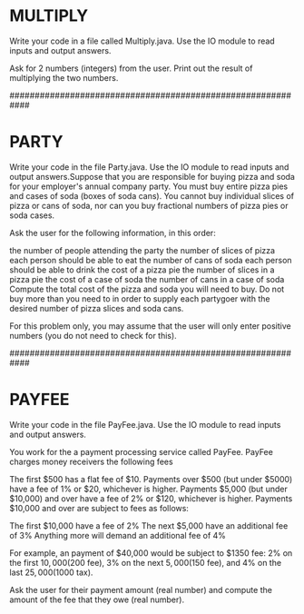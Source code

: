 # MULTIPLY

Write your code in a file called Multiply.java. Use the IO module to read inputs and output answers.

Ask for 2 numbers (integers) from the user. Print out the result of multiplying the two numbers.



############################################################

# PARTY

Write your code in the file Party.java. Use the IO module to read inputs and output answers.Suppose that you are responsible for buying pizza and soda for your employer's annual company party. You must buy entire pizza pies and cases of soda (boxes of soda cans). You cannot buy individual slices of pizza or cans of soda, nor can you buy fractional numbers of pizza pies or soda cases.

Ask the user for the following information, in this order:

the number of people attending the party
the number of slices of pizza each person should be able to eat
the number of cans of soda each person should be able to drink
the cost of a pizza pie
the number of slices in a pizza pie
the cost of a case of soda
the number of cans in a case of soda
Compute the total cost of the pizza and soda you will need to buy. Do not buy more than you need to in order to supply each partygoer with the desired number of pizza slices and soda cans.

For this problem only, you may assume that the user will only enter positive numbers (you do not need to check for this).



############################################################

# PAYFEE

Write your code in the file PayFee.java. Use the IO module to read inputs and output answers.

You work for the a payment processing service called PayFee. PayFee charges money receivers the following fees


The first $500 has a flat fee of $10.
Payments over $500 (but under $5000) have a fee of 1% or $20, whichever is higher.
Payments $5,000 (but under $10,000)  and over have a fee of 2% or $120, whichever is higher.
Payments $10,000 and over are subject to fees as follows:

The first $10,000 have a fee of 2%
The next $5,000 have an additional fee of 3%
Anything more will demand an additional fee of 4%

For example, an payment of $40,000 would be subject to $1350 fee: 2% on the first $10,000 ($200 fee), 3% on the next $5,000 ($150 fee), and 4% on the last $25,000 ($1000 tax).

Ask the user for their payment amount (real number) and compute the amount of the fee that they owe (real number).
